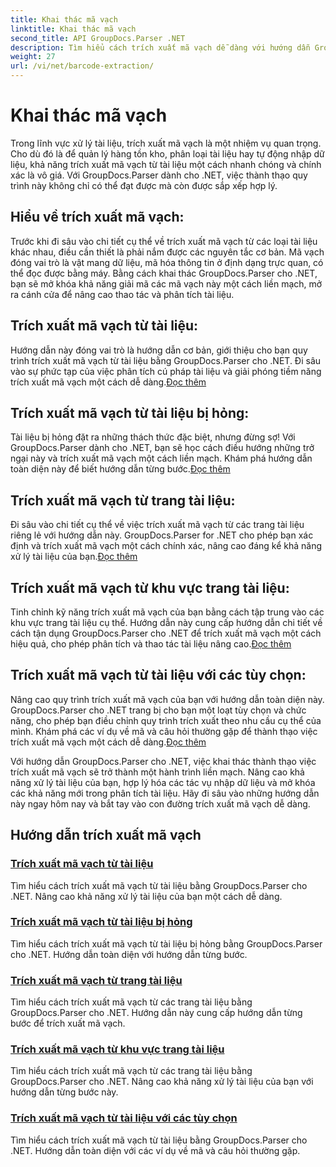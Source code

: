 ```yaml
---
title: Khai thác mã vạch
linktitle: Khai thác mã vạch
second_title: API GroupDocs.Parser .NET
description: Tìm hiểu cách trích xuất mã vạch dễ dàng với hướng dẫn GroupDocs.Parser for .NET. Hãy nâng cao khả năng xử lý tài liệu của bạn ngay bây giờ!
weight: 27
url: /vi/net/barcode-extraction/
---
```


# Khai thác mã vạch


Trong lĩnh vực xử lý tài liệu, trích xuất mã vạch là một nhiệm vụ quan trọng. Cho dù đó là để quản lý hàng tồn kho, phân loại tài liệu hay tự động nhập dữ liệu, khả năng trích xuất mã vạch từ tài liệu một cách nhanh chóng và chính xác là vô giá. Với GroupDocs.Parser dành cho .NET, việc thành thạo quy trình này không chỉ có thể đạt được mà còn được sắp xếp hợp lý.

## Hiểu về trích xuất mã vạch:

Trước khi đi sâu vào chi tiết cụ thể về trích xuất mã vạch từ các loại tài liệu khác nhau, điều cần thiết là phải nắm được các nguyên tắc cơ bản. Mã vạch đóng vai trò là vật mang dữ liệu, mã hóa thông tin ở định dạng trực quan, có thể đọc được bằng máy. Bằng cách khai thác GroupDocs.Parser cho .NET, bạn sẽ mở khóa khả năng giải mã các mã vạch này một cách liền mạch, mở ra cánh cửa để nâng cao thao tác và phân tích tài liệu.

## Trích xuất mã vạch từ tài liệu:
 Hướng dẫn này đóng vai trò là hướng dẫn cơ bản, giới thiệu cho bạn quy trình trích xuất mã vạch từ tài liệu bằng GroupDocs.Parser cho .NET. Đi sâu vào sự phức tạp của việc phân tích cú pháp tài liệu và giải phóng tiềm năng trích xuất mã vạch một cách dễ dàng.[Đọc thêm](./extract-barcodes-from-document/)

## Trích xuất mã vạch từ tài liệu bị hỏng:
Tài liệu bị hỏng đặt ra những thách thức đặc biệt, nhưng đừng sợ! Với GroupDocs.Parser dành cho .NET, bạn sẽ học cách điều hướng những trở ngại này và trích xuất mã vạch một cách liền mạch. Khám phá hướng dẫn toàn diện này để biết hướng dẫn từng bước.[Đọc thêm](./extract-barcodes-from-corrupted-document/)

## Trích xuất mã vạch từ trang tài liệu:
 Đi sâu vào chi tiết cụ thể về việc trích xuất mã vạch từ các trang tài liệu riêng lẻ với hướng dẫn này. GroupDocs.Parser for .NET cho phép bạn xác định và trích xuất mã vạch một cách chính xác, nâng cao đáng kể khả năng xử lý tài liệu của bạn.[Đọc thêm](./extract-barcodes-from-document-page/)

## Trích xuất mã vạch từ khu vực trang tài liệu:
 Tinh chỉnh kỹ năng trích xuất mã vạch của bạn bằng cách tập trung vào các khu vực trang tài liệu cụ thể. Hướng dẫn này cung cấp hướng dẫn chi tiết về cách tận dụng GroupDocs.Parser cho .NET để trích xuất mã vạch một cách hiệu quả, cho phép phân tích và thao tác tài liệu nâng cao.[Đọc thêm](./extract-barcodes-from-document-page-area/)

## Trích xuất mã vạch từ tài liệu với các tùy chọn:
Nâng cao quy trình trích xuất mã vạch của bạn với hướng dẫn toàn diện này. GroupDocs.Parser cho .NET trang bị cho bạn một loạt tùy chọn và chức năng, cho phép bạn điều chỉnh quy trình trích xuất theo nhu cầu cụ thể của mình. Khám phá các ví dụ về mã và câu hỏi thường gặp để thành thạo việc trích xuất mã vạch một cách dễ dàng.[Đọc thêm](./extract-barcodes-from-document-with-options/)

Với hướng dẫn GroupDocs.Parser cho .NET, việc khai thác thành thạo việc trích xuất mã vạch sẽ trở thành một hành trình liền mạch. Nâng cao khả năng xử lý tài liệu của bạn, hợp lý hóa các tác vụ nhập dữ liệu và mở khóa các khả năng mới trong phân tích tài liệu. Hãy đi sâu vào những hướng dẫn này ngay hôm nay và bắt tay vào con đường trích xuất mã vạch dễ dàng.
## Hướng dẫn trích xuất mã vạch
### [Trích xuất mã vạch từ tài liệu](./extract-barcodes-from-document/)
Tìm hiểu cách trích xuất mã vạch từ tài liệu bằng GroupDocs.Parser cho .NET. Nâng cao khả năng xử lý tài liệu của bạn một cách dễ dàng.
### [Trích xuất mã vạch từ tài liệu bị hỏng](./extract-barcodes-from-corrupted-document/)
Tìm hiểu cách trích xuất mã vạch từ tài liệu bị hỏng bằng GroupDocs.Parser cho .NET. Hướng dẫn toàn diện với hướng dẫn từng bước.
### [Trích xuất mã vạch từ trang tài liệu](./extract-barcodes-from-document-page/)
Tìm hiểu cách trích xuất mã vạch từ các trang tài liệu bằng GroupDocs.Parser cho .NET. Hướng dẫn này cung cấp hướng dẫn từng bước để trích xuất mã vạch.
### [Trích xuất mã vạch từ khu vực trang tài liệu](./extract-barcodes-from-document-page-area/)
Tìm hiểu cách trích xuất mã vạch từ các trang tài liệu bằng GroupDocs.Parser cho .NET. Nâng cao khả năng xử lý tài liệu của bạn với hướng dẫn từng bước này.
### [Trích xuất mã vạch từ tài liệu với các tùy chọn](./extract-barcodes-from-document-with-options/)
Tìm hiểu cách trích xuất mã vạch từ tài liệu bằng GroupDocs.Parser cho .NET. Hướng dẫn toàn diện với các ví dụ về mã và câu hỏi thường gặp.